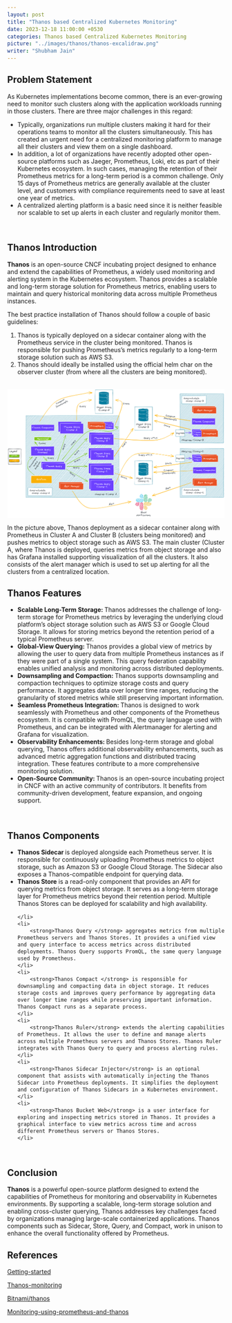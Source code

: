 ```yaml
---
layout: post
title: "Thanos based Centralized Kubernetes Monitoring"
date: 2023-12-18 11:00:00 +0530
categories: Thanos based Centralized Kubernetes Monitoring
picture: "../images/thanos/thanos-excalidraw.png"
writer: "Shubham Jain"
---
```


## **Problem Statement**

As Kubernetes implementations become common, there is an ever-growing need to monitor such clusters along with the application workloads running in those clusters. There are three major challenges in this regard:

<ul>
    <li>
        Typically, organizations run multiple clusters making it hard for their operations teams to monitor all the clusters simultaneously. This has created an urgent need for a centralized monitoring platform to manage all their clusters and view them on a single dashboard.
    </li>
    <li>
        In addition, a lot of organizations have recently adopted other open-source platforms such as Jaeger, Prometheus, Loki, etc as part of their Kubernetes ecosystem. In such cases, managing the retention of their Prometheus metrics for a long-term period is a common challenge. Only 15 days of Prometheus metrics are generally available at the cluster level, and customers with compliance requirements need to save at least one year of metrics.
    </li>
    <li>
        A centralized alerting platform is a basic need since it is neither feasible nor scalable to set up alerts in each cluster and regularly monitor them.
    </li>
</ul>

<br>

## **Thanos Introduction**

<strong>Thanos</strong> is an open-source CNCF incubating project designed to enhance and extend the capabilities of Prometheus, a widely used monitoring and alerting system in the Kubernetes ecosystem. Thanos provides a scalable and long-term storage solution for Prometheus metrics, enabling users to maintain and query historical monitoring data across multiple Prometheus instances.

The best practice installation of Thanos should follow a couple of basic guidelines:
<br>

<ol>
    <li>
        Thanos is typically deployed on a sidecar container along with the Prometheus service in the cluster being monitored. Thanos is responsible for pushing Prometheus’s metrics regularly to a long-term storage solution such as AWS S3.
    </li>
    <li>
        Thanos should ideally be installed using the official helm char on the observer cluster (from where all the clusters are being monitored).
    </li>
</ol>

<br>
<!-- img will be presented here -->
<div style="display: flex; align-items: center; justify-content: center;">
<img src="../images/thanos/thanos-excalidraw.png" alt="" srcset="">
</div>

In the picture above, Thanos deployment as a sidecar container along with Prometheus in Cluster A and Cluster B (clusters being monitored) and pushes metrics to object storage such as AWS S3. The main cluster (Cluster A, where Thanos is deployed, queries metrics from object storage and also has Grafana installed supporting visualization of all the clusters. It also consists of the alert manager which is used to set up alerting for all the clusters from a centralized location.

## **Thanos Features**

<ul>
    <li>
        <strong>Scalable Long-Term Storage: </strong> Thanos addresses the challenge of long-term storage for Prometheus metrics by leveraging the underlying cloud platform’s object storage solution such as AWS S3 or Google Cloud Storage. It allows for storing metrics beyond the retention period of a typical Prometheus server.
    </li>
    <li>
        <strong>Global-View Querying: </strong>Thanos provides a global view of metrics by allowing the user to query data from multiple Prometheus instances as if they were part of a single system. This query federation capability enables unified analysis and monitoring across distributed deployments.
    </li>
    <li>
        <strong>Downsampling and Compaction: </strong> Thanos supports downsampling and compaction techniques to optimize storage costs and query performance. It aggregates data over longer time ranges, reducing the granularity of stored metrics while still preserving important information.
    </li>
    <li>
        <strong>Seamless Prometheus Integration: </strong> Thanos is designed to work seamlessly with Prometheus and other components of the Prometheus ecosystem. It is compatible with PromQL, the query language used with Prometheus, and can be integrated with Alertmanager for alerting and Grafana for visualization.
    </li>
    <li>
        <strong>Observability Enhancements: </strong> Besides long-term storage and global querying, Thanos offers additional observability enhancements, such as advanced metric aggregation functions and distributed tracing integration. These features contribute to a more comprehensive monitoring solution.
    </li>
    <li>
        <strong>Open-Source Community: </strong> Thanos is an open-source incubating project in CNCF with an active community of contributors. It benefits from community-driven development, feature expansion, and ongoing support.
    </li>
</ul>
<br>

## **Thanos Components**

<ul>
    <li>
        <strong>Thanos Sidecar </strong>is deployed alongside each Prometheus server. It is responsible for continuously uploading Prometheus metrics to object storage, such as Amazon S3 or Google Cloud Storage. The Sidecar also exposes a Thanos-compatible endpoint for querying data.
    </li>
    <li>
        <strong>Thanos Store</strong> is a read-only component that provides an API for querying metrics from object storage. It serves as a long-term storage layer for Prometheus metrics beyond their retention period. Multiple Thanos Stores can be deployed for scalability and high availability.

    </li>
    <li>
        <strong>Thanos Query </strong> aggregates metrics from multiple Prometheus servers and Thanos Stores. It provides a unified view and query interface to access metrics across distributed deployments. Thanos Query supports PromQL, the same query language used by Prometheus.
    </li>
    <li>
        <strong>Thanos Compact </strong> is responsible for downsampling and compacting data in object storage. It reduces storage costs and improves query performance by aggregating data over longer time ranges while preserving important information. Thanos Compact runs as a separate process.
    </li>
    <li>
        <strong>Thanos Ruler</strong> extends the alerting capabilities of Prometheus. It allows the user to define and manage alerts across multiple Prometheus servers and Thanos Stores. Thanos Ruler integrates with Thanos Query to query and process alerting rules.
    </li>
    <li>
        <strong>Thanos Sidecar Injector</strong> is an optional component that assists with automatically injecting the Thanos Sidecar into Prometheus deployments. It simplifies the deployment and configuration of Thanos Sidecars in a Kubernetes environment.
    </li>
    <li>
        <strong>Thanos Bucket Web</strong> is a user interface for exploring and inspecting metrics stored in Thanos. It provides a graphical interface to view metrics across time and across different Prometheus servers or Thanos Stores.
    </li>

</ul>
<br>

## **Conclusion**

<strong>Thanos</strong> is a powerful open-source platform designed to extend the capabilities of Prometheus for monitoring and observability in Kubernetes environments. By supporting a scalable, long-term storage solution and enabling cross-cluster querying, Thanos addresses key challenges faced by organizations managing large-scale containerized applications. Thanos components such as Sidecar, Store, Query, and Compact, work in unison to enhance the overall functionality offered by Prometheus.

## **References**

[Getting-started](https://thanos.io/v0.10/thanos/getting-started.md/)

[Thanos-monitoring](https://particule.io/en/blog/thanos-monitoring/)

[Bitnami/thanos](https://github.com/bitnami/charts/tree/main/bitnami/thanos)

[Monitoring-using-prometheus-and-thanos](https://www.metricfire.com/blog/ha-kubernetes-monitoring-using-prometheus-and-thanos)

